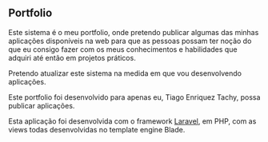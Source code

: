 ## Portfolio

<p>Este sistema é o meu portfolio, onde pretendo publicar algumas das minhas aplicações disponíveis na web para que as pessoas possam ter noção do que eu consigo fazer com os meus conhecimentos e habilidades que adquiri até então em projetos práticos.</p>
<p>Pretendo atualizar este sistema na medida em que vou desenvolvendo aplicações.</p>
<p>Este portfolio foi desenvolvido para apenas eu, Tiago Enriquez Tachy, possa publicar aplicações.</p>
<p>Esta aplicação foi desenvolvida com o framework <a href="https://laravel.com/">Laravel</a>, em PHP, com as views todas desenvolvidas no template engine Blade.</p>